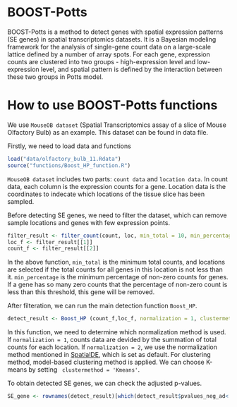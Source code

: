 # BOOST-Potts

BOOST-Potts is a method to detect genes with spatial expression patterns (SE genes) in spatial transcriptomics datasets. It is a Bayesian modeling framework for the analysis of single-gene count data on a large-scale lattice defined by a number of array spots. For each gene, expression counts are clustered into two groups - high-expression level and low-expression level, and spatial pattern is defined by the interaction between these two groups in Potts model. 

# How to use BOOST-Potts functions

We use `MouseOB dataset` (Spatial Transcriptomics assay of a slice of Mouse Olfactory Bulb) as an example. This dataset can be found in data file.

Firstly, we need to load data and functions

```r
load("data/olfactory_bulb_11.Rdata")
source("functions/Boost_HP_function.R")
```

`MouseOB dataset` includes two parts: `count data` and `location data`. In count data, each column is the expression counts for a gene. Location data is the coordinates to indecate which locations of the tissue slice has been sampled.

Before detecting SE genes, we need to filter the dataset, which can remove sample locations and genes with few expression points. 

```r
filter_result <- filter_count(count, loc, min_total = 10, min_percentage = 0.1)
loc_f <- filter_result[[1]]
count_f <- filter_result[[2]]
```
In the above function, `min_total` is the minimum total counts, and locations are selected if the total counts for all genes in this location is not less than it. `min_percentage` is the minimum percentage of non-zero counts for genes. If a gene has so many zero counts that the percentage of non-zero count is less than this threshold, this gene will be removed. 

After filteration, we can run the main detection function `Boost_HP`. 
```r
detect_result <- Boost_HP (count_f,loc_f, normalization = 1, clustermethod = 'Kmeans', dout = 3,  sigma = 1, prior = 'N', prior_omega = 'noninfo')
```
In this function, we need to determine which normalization method is used. If `normalization = 1`, counts data are devided by the summation of total counts for each location. If  `normalization = 2`, we use the normalization method mentioned in [SpatialDE](https://www.nature.com/articles/nmeth.4636), which is set as default. For clustering method, model-based clustering method is applied. We can choose K-means by setting ` clustermethod = 'Kmeans'`. 

To obtain detected SE genes, we can check the adjusted p-values. 

```r
SE_gene <- rownames(detect_result)[which(detect_result$pvalues_neg_ad< 0.05)]
```

